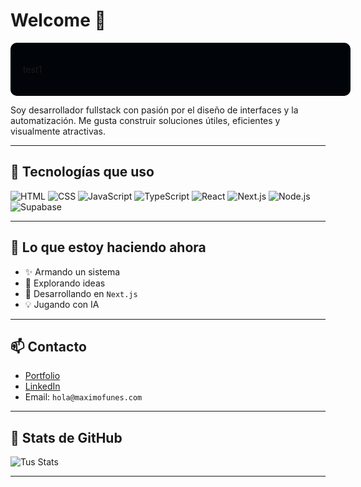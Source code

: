 # Welcome 👋

<div style="background-color: #010409 ;padding:20px; border-radius:10px; text-aling:center; margin:auto; width:100%">
  <p>test1</p>
</div>

Soy desarrollador fullstack con pasión por el diseño de interfaces y la automatización. Me gusta construir soluciones útiles, eficientes y visualmente atractivas.

---

## 🚀 Tecnologías que uso

![HTML](https://img.shields.io/badge/-HTML5-E34F26?style=flat&logo=html5&logoColor=white)
![CSS](https://img.shields.io/badge/-CSS3-1572B6?style=flat&logo=css3)
![JavaScript](https://img.shields.io/badge/-JavaScript-F7DF1E?style=flat&logo=javascript&logoColor=black)
![TypeScript](https://img.shields.io/badge/-TypeScript-007ACC?style=flat&logo=typescript)
![React](https://img.shields.io/badge/-React-61DAFB?style=flat&logo=react&logoColor=black)
![Next.js](https://img.shields.io/badge/-Next.js-000?style=flat&logo=nextdotjs)
![Node.js](https://img.shields.io/badge/-Node.js-339933?style=flat&logo=node.js)
![Supabase](https://img.shields.io/badge/-Supabase-3FCF8E?style=flat&logo=supabase)

---

## 🧠 Lo que estoy haciendo ahora

- ✨ Armando un sistema
- 🧪 Explorando ideas
- 🧰 Desarrollando en `Next.js` 
- 💡 Jugando con IA

---

## 📫 Contacto

- [Portfolio](https://maximofunes.com)  
- [LinkedIn](https://linkedin.com/in/maxifunes)  
- Email: `hola@maximofunes.com`

---

## 🧱 Stats de GitHub

![Tus Stats](https://github-readme-stats.vercel.app/api?username=tuusuario&show_icons=true&theme=radical&hide_title=true)

---
